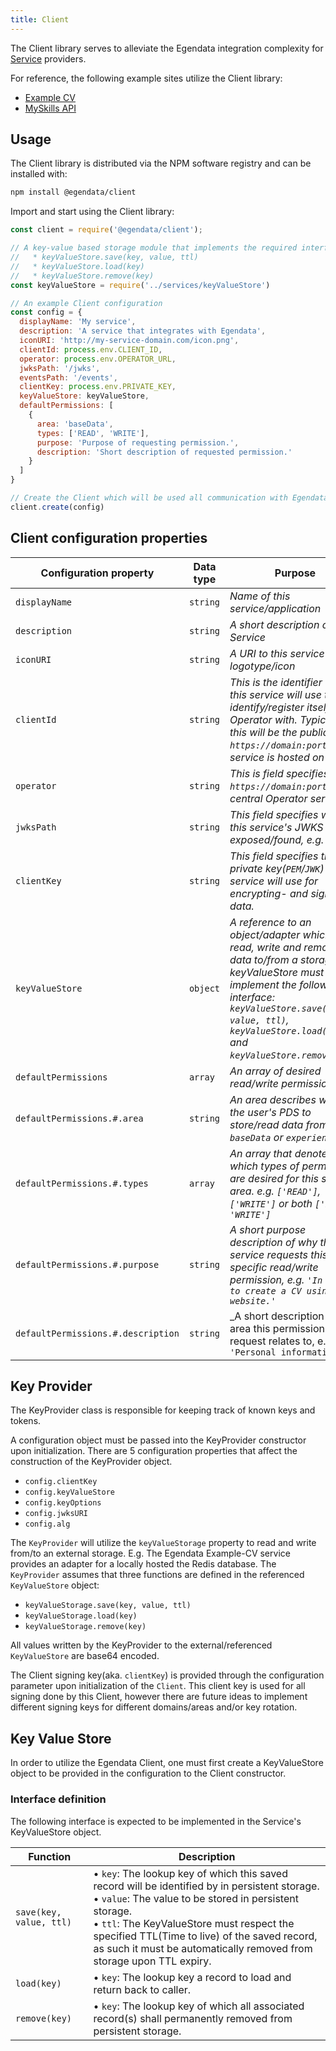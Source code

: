 ```yaml
---
title: Client
---
```


The Client library serves to alleviate the Egendata integration complexity for [Service](#) providers.

For reference, the following example sites utilize the Client library:

- [Example CV](https://github.com/egendata/example-cv)
- [MySkills API](https://github.com/JobtechSwe/myskills-api)

## Usage

The Client library is distributed via the NPM software registry and can be installed with:

```bash
npm install @egendata/client
```

Import and start using the Client library:

```js
const client = require('@egendata/client');

// A key-value based storage module that implements the required interface methods listed below:
//   * keyValueStore.save(key, value, ttl)
//   * keyValueStore.load(key)
//   * keyValueStore.remove(key)
const keyValueStore = require('../services/keyValueStore')

// An example Client configuration
const config = {
  displayName: 'My service',
  description: 'A service that integrates with Egendata',
  iconURI: 'http://my-service-domain.com/icon.png',
  clientId: process.env.CLIENT_ID,
  operator: process.env.OPERATOR_URL,
  jwksPath: '/jwks',
  eventsPath: '/events',
  clientKey: process.env.PRIVATE_KEY,
  keyValueStore: keyValueStore,
  defaultPermissions: [
    {
      area: 'baseData',
      types: ['READ', 'WRITE'],
      purpose: 'Purpose of requesting permission.',
      description: 'Short description of requested permission.'
    }
  ]
}

// Create the Client which will be used all communication with Egendata Operator.
client.create(config)
```

## Client configuration properties

Configuration property | Data type | Purpose
--- | --- | ---
`displayName` | `string` | _Name of this service/application_
`description` | `string` | _A short description of this Service_
`iconURI` | `string` | _A URI to this service's logotype/icon_
`clientId` | `string` | _This is the identifier which this service will use to identify/register itself to the Operator with. Typically this will be the public `https://domain:port` this service is hosted on_
`operator` | `string` | _This is field specifies the `https://domain:port` to the central Operator service._
`jwksPath` | `string` | _This field specifies where this service's JWKS is exposed/found, e.g. `/jwks`_
`clientKey` | `string` | _This field specifies the private key(`PEM`/`JWK`) this service will use for encrypting- and signing of data._
`keyValueStore` | `object` | _A reference to an object/adapter which can read, write and remove data to/from a storage. The keyValueStore must implement the following interface: `keyValueStore.save(key, value, ttl)`, `keyValueStore.load(key)` and `keyValueStore.remove(key)`._
`defaultPermissions` | `array` | _An array of desired read/write permissions_
`defaultPermissions.#.area` | `string` | _An area describes where in the user's PDS to store/read data from, e.g. `baseData` or `experiences`_
`defaultPermissions.#.types` | `array` | _An array that denotes which types of permissions are desired for this specific area. e.g. `['READ']`, `['WRITE']` or both `['READ', 'WRITE']`_
`defaultPermissions.#.purpose` | `string` | _A short purpose description of why this service requests this specific read/write permission, e.g. `'In order to create a CV using our website.'`_
`defaultPermissions.#.description` | `string` | _A short description of the area this permission request relates to, e.g. `'Personal information.'`

## Key Provider

The KeyProvider class is responsible for keeping track of known keys and tokens.

A configuration object must be passed into the KeyProvider constructor upon initialization.
There are 5 configuration properties that affect the construction of the KeyProvider object.

  - `config.clientKey`
  - `config.keyValueStore`
  - `config.keyOptions`
  - `config.jwksURI`
  - `config.alg`

The `KeyProvider` will utilize the `keyValueStorage` property to read and write from/to an external storage. E.g. The Egendata Example-CV service provides an adapter for a locally hosted the Redis database. The `KeyProvider` assumes that three functions are defined in the referenced `KeyValueStore` object:

- `keyValueStorage.save(key, value, ttl)`
- `keyValueStorage.load(key)`
- `keyValueStorage.remove(key)`

All values written by the KeyProvider to the external/referenced `KeyValueStore` are base64 encoded.

The Client signing key(aka. `clientKey`) is provided through the configuration parameter upon initialization of the `Client`. This client key is used for all signing done by this Client, however there are future ideas to implement different signing keys for different domains/areas and/or key rotation.

## Key Value Store

In order to utilize the Egendata Client, one must first create a KeyValueStore object to be provided in the configuration to the Client constructor.

### Interface definition

The following interface is expected to be implemented in the Service's KeyValueStore object.

Function | Description
--- | ---
`save(key, value, ttl)` | &bull; `key`: The lookup key of which this saved record will be identified by in persistent storage.<br>&bull; `value`: The value to be stored in persistent storage.<br>&bull; `ttl`: The KeyValueStore must respect the specified TTL(Time to live) of the saved record, as such it must be automatically removed from storage upon TTL expiry.
`load(key)` | &bull; `key`: The lookup key a record to load and return back to caller.
`remove(key)` | &bull; `key`: The lookup key of which all associated record(s) shall permanently removed from persistent storage.
